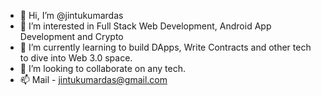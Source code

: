 - 👋 Hi, I’m @jintukumardas
- 👀 I’m interested in Full Stack Web Development, Android App Development and Crypto
- 🌱 I’m currently learning to build DApps, Write Contracts and other tech to dive into Web 3.0 space.
- 💞️ I’m looking to collaborate on any tech.
- 📫 Mail - jintukumardas@gmail.com

<!---
jintukumardas/jintukumardas is a ✨ special ✨ repository because its `README.md` (this file) appears on your GitHub profile.
You can click the Preview link to take a look at your changes.
--->

